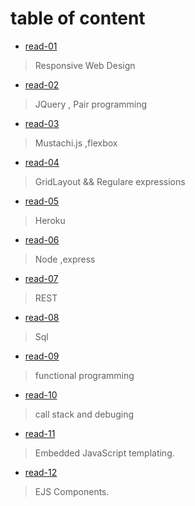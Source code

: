 # table of content

* [read-01](https://motasemalsqoor.github.io/reading-notes/301/read-1) 
> Responsive Web Design

* [read-02](https://motasemalsqoor.github.io/reading-notes/301/read-2) 
> JQuery  , Pair programming

* [read-03](https://motasemalsqoor.github.io/reading-notes/301/read-3) 
> Mustachi.js ,flexbox

* [read-04](https://motasemalsqoor.github.io/reading-notes/301/read-4) 
> GridLayout && Regulare expressions

* [read-05](https://motasemalsqoor.github.io/reading-notes/301/read-5) 
> Heroku

* [read-06](https://motasemalsqoor.github.io/reading-notes/301/read-6) 
> Node ,express

* [read-07](https://motasemalsqoor.github.io/reading-notes/301/read-7) 
> REST

* [read-08](https://motasemalsqoor.github.io/reading-notes/301/read-8) 
> Sql

* [read-09](https://motasemalsqoor.github.io/reading-notes/301/read-9) 
> functional programming

* [read-10](https://motasemalsqoor.github.io/reading-notes/301/read-10) 
> call stack and debuging 

* [read-11](https://motasemalsqoor.github.io/reading-notes/301/read-11) 
> Embedded JavaScript templating.

* [read-12](https://motasemalsqoor.github.io/reading-notes/301/read-12) 
> EJS Components.
